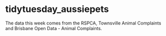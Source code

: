# tidytuesday_aussiepets
The data this week comes from the RSPCA, Townsville Animal Complaints and Brisbane Open Data - Animal Complaints.
